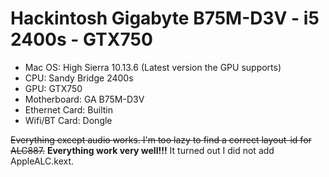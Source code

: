 # Hackintosh Gigabyte B75M-D3V - i5 2400s - GTX750

- Mac OS: High Sierra 10.13.6 (Latest version the GPU supports)
- CPU: Sandy Bridge 2400s
- GPU: GTX750
- Motherboard: GA B75M-D3V
- Ethernet Card: Builtin
- Wifi/BT Card: Dongle

~~Everything except audio works. I'm too lazy to find a correct layout-id for ALC887.~~ **Everything work very well!!!** It turned out I did not add AppleALC.kext.
